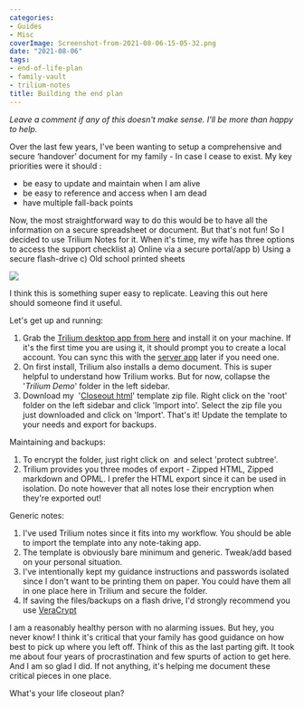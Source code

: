 ```yaml
---
categories:
- Guides
- Misc
coverImage: Screenshot-from-2021-08-06-15-05-32.png
date: "2021-08-06"
tags:
- end-of-life-plan
- family-vault
- trilium-notes
title: Building the end plan
---
```


_Leave a comment if any of this doesn't make sense. I'll be more than happy to help._

Over the last few years, I've been wanting to setup a comprehensive and secure ‘handover’ document for my family - In case I cease to exist. My key priorities were it should :

- be easy to update and maintain when I am alive
- be easy to reference and access when I am dead
- have multiple fall-back points

Now, the most straightforward way to do this would be to have all the information on a secure spreadsheet or document. But that's not fun! So I decided to use Trilium Notes for it. When it's time, my wife has three options to access the support checklist a) Online via a secure portal/app b) Using a secure flash-drive c) Old school printed sheets

![](images/Screenshot-from-2021-08-06-15-05-32-1200x600.png)

I think this is something super easy to replicate. Leaving this out here should someone find it useful.

Let's get up and running:

1. Grab the [Trilium desktop app from here](https://www.electronjs.org/apps/trilium-notes) and install it on your machine. If it's the first time you are using it, it should prompt you to create a local account. You can sync this with the [server app](https://srikanthperinkulam.com/2021/04/06/installing-trilium-notes/) later if you need one.
2. On first install, Trilium also installs a demo document. This is super helpful to understand how Trilium works. But for now, collapse the '_Trilium Demo_' folder in the left sidebar.
3. Download my  '[Closeout html](https://github.com/sriperinkulam/closeout/raw/main/Closeout%20Template.zip)' template zip file. Right click on the 'root' folder on the left sidebar and click 'Import into'. Select the zip file you just downloaded and click on 'Import'. That's it! Update the template to your needs and export for backups.

Maintaining and backups:

1. To encrypt the folder, just right click on  and select 'protect subtree'.
2. Trilium provides you three modes of export - Zipped HTML, Zipped markdown and OPML. I prefer the HTML export since it can be used in isolation. Do note however that all notes lose their encryption when they're exported out!

Generic notes:

1. I've used Trilium notes since it fits into my workflow. You should be able to import the template into any note-taking app.
2. The template is obviously bare minimum and generic. Tweak/add based on your personal situation.
3. I've intentionally kept my guidance instructions and passwords isolated since I don't want to be printing them on paper. You could have them all in one place here in Trilium and secure the folder.
4. If saving the files/backups on a flash drive, I'd strongly recommend you use [VeraCrypt](https://srikanthperinkulam.com/2020/11/01/encrypting-drives/)

I am a reasonably healthy person with no alarming issues. But hey, you never know! I think it's critical that your family has good guidance on how best to pick up where you left off. Think of this as the last parting gift. It took me about four years of procrastination and few spurts of action to get here. And I am so glad I did. If not anything, it's helping me document these critical pieces in one place.

What's your life closeout plan?
